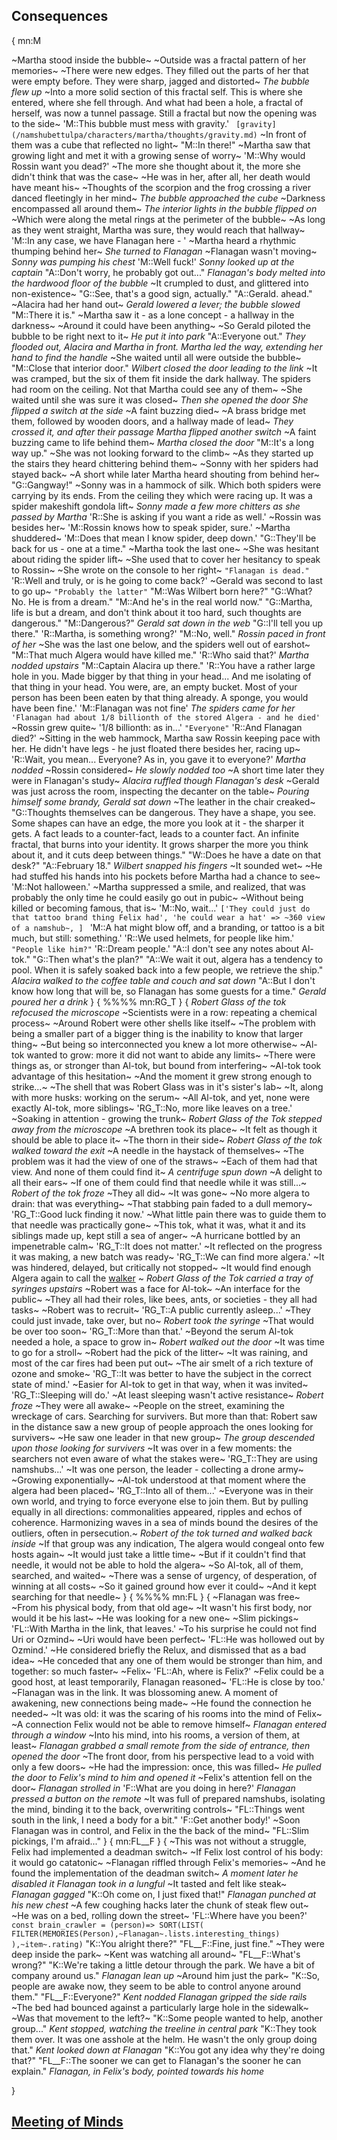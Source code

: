 ## Consequences
{
mn:M

~Martha stood inside the bubble~ 
~Outside was a fractal pattern of her memories~
~There were new edges. 
They filled out the parts of her that were empty before.
They were sharp, jagged and distorted~
*The bubble flew up*
~Into a more solid section of this fractal self.
This is where she entered, where she fell through.
And what had been a hole, a fractal of herself, was now a tunnel passage.
Still a fractal but now the opening was to the side~
'M::This bubble must mess with gravity.'
`
[gravity](/namshubettulpa/characters/martha/thoughts/gravity.md)`
~In front of them was a cube that reflected no light~
"M::In there!"
~Martha saw that growing light and met it with a growing sense of worry~
'M::Why would Rossin want you dead?'
~The more she thought about it, the more she didn't think that was the case~
~He was in her, after all, her death would have meant his~
~Thoughts of the scorpion and the frog crossing a river danced fleetingly in her mind~
*The bubble approached the cube*
~Darkness encompassed all around them~
*The interior lights in the bubble flipped on*
~Which were along the metal rings at the perimeter of the bubble~
~As long as they went straight, Martha was sure, they would reach that hallway~
'M::In any case, we have Flanagan here - '
~Martha heard a rhythmic thumping behind her~
*She turned to Flanagan*
~Flanagan wasn't moving~
*Sonny was pumping his chest*
'M::Well fuck!'
*Sonny looked up at the captain*
"A::Don't worry, he probably got out..."
*Flanagan's body melted into the hardwood floor of the bubble*
~It crumpled to dust, and glittered into non-existence~
"G::See, that's a good sign, actually."
"A::Gerald. ahead."
~Alacira had her hand out~
*Gerald lowered a lever; the bubble slowed*
"M::There it is."
~Martha saw it - as a lone concept - a hallway in the darkness~
~Around it could have been anything~
~So Gerald piloted the bubble to be right next to it~
*He put it into park*
"A::Everyone out."
*They flooded out, Alacira and Martha in front. 
Martha led the way, extending her hand to find the handle*
~She waited until all were outside the bubble~ 
"M::Close that interior door."
*Wilbert closed the door leading to the link*
~It was cramped, but the six of them fit inside the dark hallway.
The spiders had room on the ceiling.
Not that Martha could see any of them~
~She waited until she was sure it was closed~
*Then she opened the door*
*She flipped a switch at the side*
~A faint buzzing died~
~A brass bridge met them, followed by wooden doors, and a hallway made of lead~
*They crossed it, and after their passage Martha flipped another switch*
~A faint buzzing came to life behind them~
*Martha closed the door*
"M::It's a long way up."
~She was not looking forward to the climb~
~As they started up the stairs they heard chittering behind them~
~Sonny with her spiders had stayed back~
~A short while later Martha heard shouting from behind her~
"G::Gangway!"
~Sonny was in a hammock of silk.
Which both spiders were carrying by its ends.
From the ceiling they which were racing up.
It was a spider makeshift gondola lift~
*Sonny made a few more chitters as she passed by Martha*
'R::She is asking if you want a ride as well.'
~Rossin was besides her~
'M::Rossin knows how to speak spider, sure.'
~Martha shuddered~
'M::Does that mean I know spider, deep down.'
"G::They'll be back for us - one at a time."
~Martha took the last one~
~She was hesitant about riding the spider lift~
~She used that to cover her hesitancy to speak to Rossin~
~She wrote on the console to her right~
`"Flanagan is dead."`
'R::Well and truly, or is he going to come back?'
~Gerald was second to last to go up~
`"Probably the latter"`
"M::Was Wilbert born here?"
"G::What? 
No. 
He is from a dream."
"M::And he's in the real world now."
"G::Martha, life is but a dream, and don't think about it too hard, such thoughts are dangerous."
"M::Dangerous?"
*Gerald sat down in the web*
"G::I'll tell you up there."
'R::Martha, is something wrong?'
"M::No, well."
*Rossin paced in front of her*
~She was the last one below, and the spiders well out of earshot~
"M::That much Algera would have killed me."
'R::Who said that?'
*Martha nodded upstairs*
"M::Captain Alacira up there."
'R::You have a rather large hole in you.
Made bigger by that thing in your head... 
And me isolating of that thing in your head.
You were, are, an empty bucket.
Most of your person has been been eaten by that thing already.
A sponge, you would have been fine.'
'M::Flanagan was not fine'
*The spiders came for her*
`'Flanagan had about 1/8 billionth of the stored Algera - and he died'`
~Rossin grew quite~
'1/8 billionth: as in...'
`"Everyone"`
'R::And Flanagan died?'
~Sitting in the web hammock, Martha saw Rossin keeping pace with her.
He didn't have legs - he just floated there besides her, racing up~
'R::Wait, you mean...
Everyone?
As in, you gave it to everyone?'
*Martha nodded*
~Rossin considered~
*He slowly nodded too*
~A short time later they were in Flanagan's study~ 
*Alacira ruffled though Flanagan's desk*
~Gerald was just across the room, inspecting the decanter on the table~
*Pouring himself some brandy, Gerald sat down*
~The leather in the chair creaked~
"G::Thoughts themselves can be dangerous.
They have a shape, you see.
Some shapes can have an edge, the more you look at it - the sharper it gets.
A fact leads to a counter-fact, leads to a counter fact.
An infinite fractal, that burns into your identity.
It grows sharper the more you think about it, and it cuts deep between things."
"W::Does he have a date on that desk?"
"A::February 18."
*Wilbert snapped his fingers*
~It sounded wet~
~He had stuffed his hands into his pockets before Martha had a chance to see~  
'M::Not halloween.'
~Martha suppressed a smile, and realized, that was probably the only time he could easily go out in pubic~
~Without being killed or becoming famous, that is~
'M::No, wait...'
`['They could just do that tattoo brand thing Felix had',
  'he could wear a hat' => ~360 view of a namshub~,
]
`
'M::A hat might blow off, and a branding, or tattoo is a bit much, but still: something.'
'R::We used helmets, for people like him.'
`"People like him?"`
'R::Dream people.'
"A::I don't see any notes about Al-tok."
"G::Then what's the plan?"
"A::We wait it out, algera has a tendency to pool. 
When it is safely soaked back into a few people, we retrieve the ship."
*Alacira walked to the coffee table and couch and sat down*
"A::But I don't know how long that will be, so Flanagan has some guests for a time."
*Gerald poured her a drink*
}
{
%%%%
mn:RG_T
}
{
*Robert Glass of the tok refocused the microscope*
~Scientists were in a row: repeating a chemical process~
~Around Robert were other shells like itself~
~The problem with being a smaller part of a bigger thing is the inability to know that larger thing~
~But being so interconnected you knew a lot more otherwise~
~Al-tok wanted to grow: more it did not want to abide any limits~
~There were things as, or stronger than Al-tok, but bound from interfering~
~Al-tok took advantage of this hesitation~ 
~And the moment it grew strong enough to strike...~
~The shell that was Robert Glass was in it's sister's lab~
~It, along with more husks: working on the serum~
~All Al-tok, and yet, none were exactly Al-tok, more siblings~
'RG_T::No, more like leaves on a tree.'
~Soaking in attention - growing the trunk~
*Robert Glass of the Tok stepped away from the microscope*
~A brethren took its place~
~It felt as though it should be able to place it~
~The thorn in their side~
*Robert Glass of the tok walked toward the exit*
~A needle in the haystack of themselves~
~The problem was it had the view of one of the straws~
~Each of them had that view.
And none of them could find it~
*A centrifuge spun down*
~A delight to all their ears~
~If one of them could find that needle while it was still...~
*Robert of the tok froze*
~They all did~
~It was gone~
~No more algera to drain: that was everything~
~That stabbing pain faded to a dull memory~
'RG_T::Good luck finding it now.'
~What little pain there was to guide them to that needle was practically gone~
~This tok, what it was, what it and its siblings made up, kept still a sea of anger~
~A hurricane bottled by an impenetrable calm~
'RG_T::It does not matter.'
~It reflected on the progress it was making, a new batch was ready~
'RG_T::We can find more algera.'
~It was hindered, delayed, but critically not stopped~
~It would find enough Algera again to call the  [walker](/namshubettulpa/world/reality-walkers.md) ~
*Robert Glass of the Tok carried a tray of syringes upstairs*
~Robert was a face for Al-tok~
~An interface for the public~
~They all had their roles, like bees, ants, or societies - they all had tasks~
~Robert was to recruit~
'RG_T::A public currently asleep...'
~They could just invade, take over, but no~
*Robert took the syringe*
~That would be over too soon~
'RG_T::More than that.'
~Beyond the serum Al-tok needed a hole, a space to grow in~
*Robert walked out the door*
~It was time to go for a stroll~
~Robert had the pick of the litter~
~It was raining, and most of the car fires had been put out~
~The air smelt of a rich texture of ozone and smoke~
'RG_T::It was better to have the subject in the correct state of mind.'
~Easier for Al-tok to get in that way, when it was invited~
'RG_T::Sleeping will do.'
~At least sleeping wasn't active resistance~
*Robert froze*
~They were all awake~
~People on the street, examining the wreckage of cars.
Searching for survivers.
But more than that:
Robert saw in the distance saw a new group of people approach the ones looking for survivers~
~He saw one leader in that new group~
*The group descended upon those looking for survivers*
~It was over in a few moments: the searchers not even aware of what the stakes were~
'RG_T::They are using namshubs...'
~It was one person, the leader - collecting a drone army~
~Growing exponentially~
~Al-tok understood at that moment where the algera had been placed~
'RG_T::Into all of them...'
~Everyone was in their own world, and trying to force everyone else to join them.
But by pulling equally in all directions: commonalities appeared, ripples and echos of coherence.
Harmonizing waves in a sea of minds bound the desires of the outliers, often in persecution.~
*Robert of the tok turned and walked back inside*
~If that group was any indication, The algera would congeal onto few hosts again~
~It would just take a little time~
~But if it couldn't find that needle, it would not be able to hold the algera~
~So Al-tok, all of them, searched, and waited~
~There was a sense of urgency, of desperation, of winning at all costs~
~So it gained ground how ever it could~
~And it kept searching for that needle~
}
{
%%%%
mn:FL
}
{
~Flanagan was free~
~From his physical body, from that old age~
~It wasn't his first body, nor would it be his last~
~He was looking for a new one~
~Slim pickings~
'FL::With Martha in the link, that leaves.'
~To his surprise he could not find Uri or Ozmind~
~Uri would have been perfect~
'FL::He was hollowed out by Ozmind.'
~He considered briefly the Relux, and dismissed that as a bad idea~
~He conceded that any one of them would be stronger than him, and together: so much faster~
~Felix~
'FL::Ah, where is Felix?'
~Felix could be a good host, at least temporarily, Flanagan reasoned~
'FL::He is close by too.'
~Flanagan was in the link.
It was blossoming anew.
A moment of awakening, new connections being made~
~He found the connection he needed~
~It was old: it was the scaring of his rooms into the mind of Felix~
~A connection Felix would not be able to remove himself~
*Flanagan entered through a window*
~Into his mind, into his rooms, a version of them, at least~
*Flanagan grabbed a small remote from the side of entrance, then opened the door*
~The front door, from his perspective lead to a void with only a few doors~
~He had the impression: once, this was filled~
*He pulled the door to Felix's mind to him and opened it*
~Felix's attention fell on the door~
*Flanagan strolled in*
'F::What are you doing in here?'
*Flanagan pressed a button on the remote*
~It was full of prepared namshubs, isolating the mind, binding it to the back, overwriting controls~
"FL::Things went south in the link, I need a body for a bit."
'F::Get another body!'
~Soon Flanagan was in control, and Felix in the the back of the mind~
"FL::Slim pickings, I'm afraid..."
}
{
mn:FL__F
}
{
~This was not without a struggle, Felix had implemented a deadman switch~
~If Felix lost control of his body: it would go catatonic~
~Flanagan riffled through Felix's memories~
~And he found the implementation of the deadman switch~
*A moment later he disabled it*
*Flanagan took in a lungful*
~It tasted and felt like steak~
*Flanagan gagged*
"K::Oh come on, I just fixed that!"
*Flanagan punched at his new chest*
~A few coughing hacks later the chunk of steak flew out~
~He was on a bed, rolling down the street~
'FL::Where have you been?'
`
const brain_crawler = (person)=> SORT(LIST(
  FILTER(MEMORIES(Person),~Flanagan~.lists.interesting_things)
  ),~item~.rating)
`
"K::You alright there?"
"FL__F::Fine, just fine."
~They were deep inside the park~
~Kent was watching all around~
"FL__F::What's wrong?"
"K::We're taking a little detour through the park.
We have a bit of company around us."
*Flanagan lean up*
~Around him just the park~
"K::So, people are awake now, they seem to be able to control anyone around them."
"FL__F::Everyone?"
*Kent nodded*
*Flanagan gripped the side rails*
~The bed had bounced against a particularly large hole in the sidewalk~
~Was that movement to the left?~
"K::Some people wanted to help, another group..."
*Kent stopped, watching the treeline in central park*
"K::They took them over.
It was one asshole at the helm.
He wasn't the only group doing that."
*Kent looked down at Flanagan*
"K::You got any idea why they're doing that?"
"FL__F::The sooner we can get to Flanagan's the sooner he can explain."
*Flanagan, in Felix's body, pointed towards his home*

}

## [Meeting of Minds](meeting-of-minds.md)